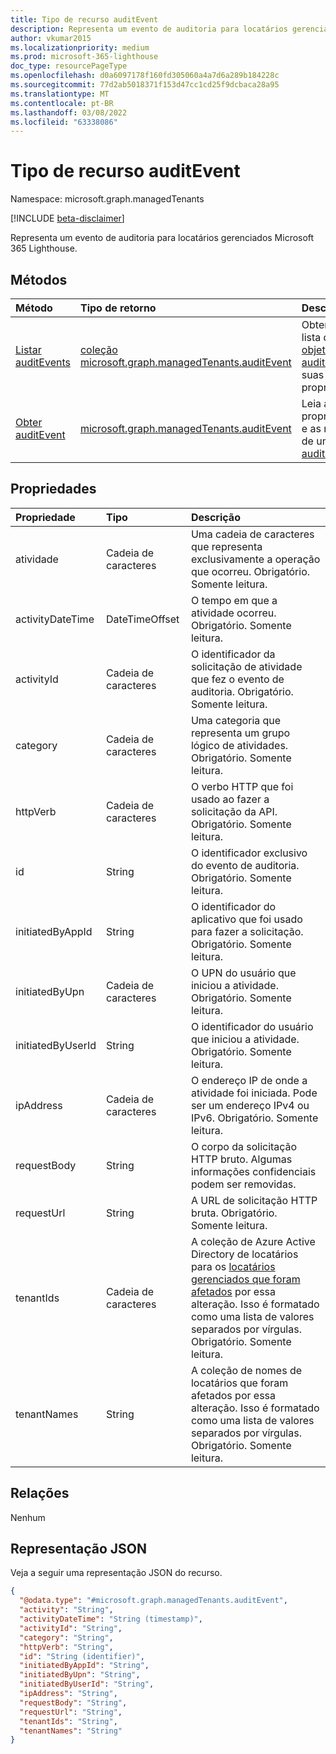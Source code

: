 ```yaml
---
title: Tipo de recurso auditEvent
description: Representa um evento de auditoria para locatários gerenciados Microsoft 365 Lighthouse.
author: vkumar2015
ms.localizationpriority: medium
ms.prod: microsoft-365-lighthouse
doc_type: resourcePageType
ms.openlocfilehash: d0a6097178f160fd305060a4a7d6a289b184228c
ms.sourcegitcommit: 77d2ab5018371f153d47cc1cd25f9dcbaca28a95
ms.translationtype: MT
ms.contentlocale: pt-BR
ms.lasthandoff: 03/08/2022
ms.locfileid: "63338086"
---
```

# <a name="auditevent-resource-type"></a>Tipo de recurso auditEvent

Namespace: microsoft.graph.managedTenants

[!INCLUDE [beta-disclaimer](../../includes/beta-disclaimer.md)]

Representa um evento de auditoria para locatários gerenciados Microsoft 365 Lighthouse.

## <a name="methods"></a>Métodos
|Método|Tipo de retorno|Descrição|
|:---|:---|:---|
|[Listar auditEvents](../api/managedtenants-managedtenant-list-auditevents.md)|[coleção microsoft.graph.managedTenants.auditEvent](../resources/managedtenants-auditevent.md)|Obter uma lista dos [objetos auditEvent](../resources/managedtenants-auditevent.md) e suas propriedades.|
|[Obter auditEvent](../api/managedtenants-auditevent-get.md)|[microsoft.graph.managedTenants.auditEvent](../resources/managedtenants-auditevent.md)|Leia as propriedades e as relações de um [objeto auditEvent](../resources/managedtenants-auditevent.md) .|

## <a name="properties"></a>Propriedades
|Propriedade|Tipo|Descrição|
|:---|:---|:---|
|atividade|Cadeia de caracteres|Uma cadeia de caracteres que representa exclusivamente a operação que ocorreu. Obrigatório. Somente leitura.|
|activityDateTime|DateTimeOffset|O tempo em que a atividade ocorreu. Obrigatório. Somente leitura.|
|activityId|Cadeia de caracteres|O identificador da solicitação de atividade que fez o evento de auditoria. Obrigatório. Somente leitura.|
|category|Cadeia de caracteres|Uma categoria que representa um grupo lógico de atividades. Obrigatório. Somente leitura.|
|httpVerb|Cadeia de caracteres|O verbo HTTP que foi usado ao fazer a solicitação da API. Obrigatório. Somente leitura.|
|id|String|O identificador exclusivo do evento de auditoria. Obrigatório. Somente leitura.|
|initiatedByAppId|String|O identificador do aplicativo que foi usado para fazer a solicitação. Obrigatório. Somente leitura.|
|initiatedByUpn|Cadeia de caracteres|O UPN do usuário que iniciou a atividade. Obrigatório. Somente leitura.|
|initiatedByUserId|String|O identificador do usuário que iniciou a atividade. Obrigatório. Somente leitura.|
|ipAddress|Cadeia de caracteres|O endereço IP de onde a atividade foi iniciada. Pode ser um endereço IPv4 ou IPv6. Obrigatório. Somente leitura.|
|requestBody|String|O corpo da solicitação HTTP bruto. Algumas informações confidenciais podem ser removidas.|
|requestUrl|String|A URL de solicitação HTTP bruta. Obrigatório. Somente leitura.|
|tenantIds|Cadeia de caracteres|A coleção de Azure Active Directory de locatários para os [locatários gerenciados que foram afetados](../resources/managedtenants-tenant.md) por essa alteração. Isso é formatado como uma lista de valores separados por vírgulas. Obrigatório. Somente leitura.|
|tenantNames|String|A coleção de nomes de locatários que foram afetados por essa alteração. Isso é formatado como uma lista de valores separados por vírgulas. Obrigatório. Somente leitura.|

## <a name="relationships"></a>Relações
Nenhum

## <a name="json-representation"></a>Representação JSON
Veja a seguir uma representação JSON do recurso.
<!-- {
  "blockType": "resource",
  "keyProperty": "id",
  "@odata.type": "microsoft.graph.managedTenants.auditEvent",
  "openType": true
}
-->
``` json
{
  "@odata.type": "#microsoft.graph.managedTenants.auditEvent",
  "activity": "String",
  "activityDateTime": "String (timestamp)",
  "activityId": "String",
  "category": "String",
  "httpVerb": "String",
  "id": "String (identifier)",
  "initiatedByAppId": "String",
  "initiatedByUpn": "String",
  "initiatedByUserId": "String",
  "ipAddress": "String",
  "requestBody": "String",
  "requestUrl": "String",
  "tenantIds": "String",
  "tenantNames": "String"
}
```

